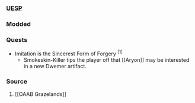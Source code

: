 ### [UESP](https://en.uesp.net/wiki/Morrowind:Tel_Vos#Smokeskin-Killer)
### Modded
### Quests
* Imitation is the Sincerest Form of Forgery <sup>[1]</sup>
	* Smokeskin-Killer tips the player off that [[Aryon]] may be interested in a new Dwemer artifact.
### Source
1. [[OAAB Grazelands]]
